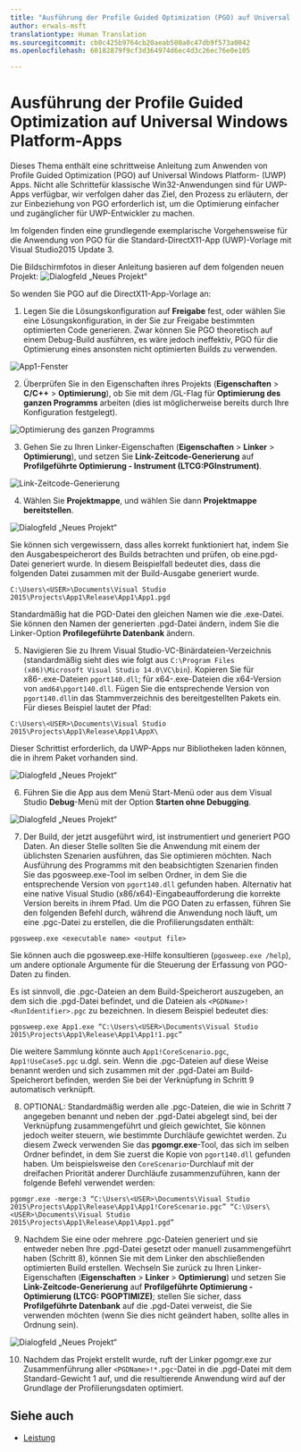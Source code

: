 ```yaml
---
title: "Ausführung der Profile Guided Optimization (PGO) auf Universal Windows Platform- (UWP) Apps"
author: erwals-msft
translationtype: Human Translation
ms.sourcegitcommit: cb0c425b9764cb20aeab500a0c47db9f573a0042
ms.openlocfilehash: 60182879f9cf3d364974d6ec4d3c26ec76e0e105

---
```


# Ausführung der Profile Guided Optimization auf Universal Windows Platform-Apps 
 
Dieses Thema enthält eine schrittweise Anleitung zum Anwenden von Profile Guided Optimization (PGO) auf Universal Windows Platform- (UWP) Apps. Nicht alle Schrittefür klassische Win32-Anwendungen sind für UWP-Apps verfügbar, wir verfolgen daher das Ziel, den Prozess zu erläutern, der zur Einbeziehung von PGO erforderlich ist, um die Optimierung einfacher und zugänglicher für UWP-Entwickler zu machen.

Im folgenden finden eine grundlegende exemplarische Vorgehensweise für die Anwendung von PGO für die Standard-DirectX11-App (UWP)-Vorlage mit Visual Studio2015 Update 3.
 
Die Bildschirmfotos in dieser Anleitung basieren auf dem folgenden neuen Projekt: ![Dialogfeld „Neues Projekt“](images/pgo-001.png)

So wenden Sie PGO auf die DirectX11-App-Vorlage an:

1. Legen Sie die Lösungskonfiguration auf **Freigabe** fest, oder wählen Sie eine Lösungskonfiguration, in der Sie zur Freigabe bestimmten optimierten Code generieren. Zwar können Sie PGO theoretisch auf einem Debug-Build ausführen, es wäre jedoch ineffektiv, PGO für die Optimierung eines ansonsten nicht optimierten Builds zu verwenden. 
 
 ![App1-Fenster](images/pgo-002.png)
 
2. Überprüfen Sie in den Eigenschaften ihres Projekts (**Eigenschaften** > **C/C++** > **Optimierung**), ob Sie mit dem /GL-Flag für **Optimierung des ganzen Programms** arbeiten (dies ist möglicherweise bereits durch Ihre Konfiguration festgelegt).

 ![Optimierung des ganzen Programms](images/pgo-003.png)

3. Gehen Sie zu Ihren Linker-Eigenschaften (**Eigenschaften** > **Linker** > **Optimierung**), und setzen Sie **Link-Zeitcode-Generierung** auf **Profilgeführte Optimierung - Instrument (LTCG:PGInstrument)**.
 
 ![Link-Zeitcode-Generierung](images/pgo-004.png)

4. Wählen Sie **Projektmappe**, und wählen Sie dann **Projektmappe bereitstellen**. 

 ![Dialogfeld „Neues Projekt“](images/pgo-005.png)
 
 Sie können sich vergewissern, dass alles korrekt funktioniert hat, indem Sie den Ausgabespeicherort des Builds betrachten und prüfen, ob eine.pgd-Datei generiert wurde. In diesem Beispielfall bedeutet dies, dass die folgenden Datei zusammen mit der Build-Ausgabe generiert wurde.
 
 `C:\Users\<USER>\Documents\Visual Studio 2015\Projects\App1\Release\App1\App1.pgd`

 Standardmäßig hat die PGD-Datei den gleichen Namen wie die .exe-Datei. Sie können den Namen der generierten .pgd-Datei ändern, indem Sie die Linker-Option **Profilegeführte Datenbank** ändern. 
 
5. Navigieren Sie zu Ihrem Visual Studio-VC-Binärdateien-Verzeichnis (standardmäßig sieht dies wie folgt aus `C:\Program Files (x86)\Microsoft Visual Studio 14.0\VC\bin`). Kopieren Sie für x86-.exe-Dateien `pgort140.dll`; für x64-.exe-Dateien die x64-Version von `amd64\pgort140.dll`. Fügen Sie die entsprechende Version von `pgort140.dll`in das Stammverzeichnis des bereitgestellten Pakets ein. Für dieses Beispiel lautet der Pfad:

 `C:\Users\<USER>\Documents\Visual Studio 2015\Projects\App1\Release\App1\AppX\`

 Dieser Schrittist erforderlich, da UWP-Apps nur Bibliotheken laden können, die in ihrem Paket vorhanden sind.

 ![Dialogfeld „Neues Projekt“](images/pgo-006.png)
 
6. Führen Sie die App aus dem Menü Start-Menü oder aus dem Visual Studio **Debug**-Menü mit der Option **Starten ohne Debugging**. 

 ![Dialogfeld „Neues Projekt“](images/pgo-007.png)
 
7. Der Build, der jetzt ausgeführt wird, ist instrumentiert und generiert PGO Daten. An dieser Stelle sollten Sie die Anwendung mit einem der üblichsten Szenarien ausführen, das Sie optimieren möchten. Nach Ausführung des Programms mit den beabsichtigten Szenarien finden Sie das pgosweep.exe-Tool im selben Ordner, in dem Sie die entsprechende Version von `pgort140.dll` gefunden haben. Alternativ hat eine native Visual Studio (x86/x64)-Eingabeaufforderung die korrekte Version bereits in ihrem Pfad. Um die PGO Daten zu erfassen, führen Sie den folgenden Befehl durch, während die Anwendung noch läuft, um eine .pgc-Datei zu erstellen, die die Profilierungsdaten enthält:
 
  `pgosweep.exe <executable name> <output file>` 
 
  Sie können auch die pgosweep.exe-Hilfe konsultieren (`pgosweep.exe /help`), um andere optionale Argumente für die Steuerung der Erfassung von PGO-Daten zu finden.
 
  Es ist sinnvoll, die .pgc-Dateien an dem Build-Speicherort auszugeben, an dem sich die .pgd-Datei befindet, und die Dateien als `<PGDName>!<RunIdentifier>.pgc` zu bezeichnen. In diesem Beispiel bedeutet dies:
 
  ```
  pgosweep.exe App1.exe “C:\Users\<USER>\Documents\Visual Studio 2015\Projects\App1\Release\App1\App1!1.pgc”
  ```
 
  Die weitere Sammlung könnte auch `App1!CoreScenario.pgc`, `App1!UseCase5.pgc` u.dgl. sein. Wenn die .pgc-Dateien auf diese Weise benannt werden und sich zusammen mit der .pgd-Datei am Build-Speicherort befinden, werden Sie bei der Verknüpfung in Schritt 9 automatisch verknüpft.
 
8. OPTIONAL: Standardmäßig werden alle .pgc-Dateien, die wie in Schritt 7 angegeben benannt und neben der .pgd-Datei abgelegt sind, bei der Verknüpfung zusammengeführt und gleich gewichtet, Sie können jedoch weiter steuern, wie bestimmte Durchläufe gewichtet werden. Zu diesem Zweck verwenden Sie das **pgomgr.exe**-Tool, das sich im selben Ordner befindet, in dem Sie zuerst die Kopie von `pgort140.dll` gefunden haben. Um beispielsweise den `CoreScenario`-Durchlauf mit der dreifachen Priorität anderer Durchläufe zusammenzuführen, kann der folgende Befehl verwendet werden:
 
 ```
 pgomgr.exe -merge:3 “C:\Users\<USER>\Documents\Visual Studio 2015\Projects\App1\Release\App1\App1!CoreScenario.pgc” “C:\Users\<USER>\Documents\Visual Studio 2015\Projects\App1\Release\App1\App1.pgd”
 ```
 
9. Nachdem Sie eine oder mehrere .pgc-Dateien generiert und sie entweder neben Ihre .pgd-Datei gesetzt oder manuell zusammengeführt haben (Schritt 8), können Sie mit dem Linker den abschließenden optimierten Build erstellen. Wechseln Sie zurück zu Ihren Linker-Eigenschaften (**Eigenschaften** > **Linker** > **Optimierung**) und setzen Sie **Link-Zeitcode-Generierung** auf **Profilgeführte Optimierung - Optimierung (LTCG: PGOPTIMIZE)**; stellen Sie sicher, dass **Profilgeführte Datenbank** auf die .pgd-Datei verweist, die Sie verwenden möchten (wenn Sie dies nicht geändert haben, sollte alles in Ordnung sein).

 ![Dialogfeld „Neues Projekt“](images/pgo-009.png)
 
10. Nachdem das Projekt erstellt wurde, ruft der Linker pgomgr.exe zur Zusammenführung aller `<PGDName>!*.pgc`-Datei in die .pgd-Datei mit dem Standard-Gewicht 1 auf, und die resultierende Anwendung wird auf der Grundlage der Profilierungsdaten optimiert.

## Siehe auch
- [Leistung](performance-and-xaml-ui.md)

 




<!--HONumber=Sep16_HO2-->


